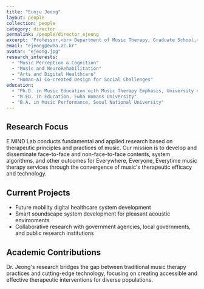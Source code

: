 ```yaml
---
title: "Eunju Jeong"
layout: people
collection: people
category: director
permalink: /people/director_ejeong
excerpt: 'Professor,<br> Department of Music Therapy, Graduate School,<br> Ewha Womans University'
email: "ejeong@ewha.ac.kr"
avatar: "ejeong.jpg"
research_interests:
  - "Music Perception & Cognition"
  - "Music and NeuroRehabilitation"
  - "Arts and Digital Healthcare"
  - "Human-AI Co-created Design for Social Challenges"
education:
  - "Ph.D. in Music Education with Music Therapy Emphasis, University of Miami"
  - "M.ED. in Education, Ewha Womans University" 
  - "B.A. in Music Performance, Seoul National University"
---
```

## Research Focus
E.MIND Lab conducts fundamental and applied research based on therapeutic principles and practices of music. Our mission is to develop and disseminate face-to-face and non-face-to-face contents, system algorithms, and other outcomes for Everywhere, Everyone, Everytime music therapy services through the convergence of music's therapeutic efficacy and technology.
## Current Projects
- Future mobility digital healthcare system development
- Smart soundscape system development for pleasant acoustic environments  
- Collaborative research with government agencies, local governments, and public research institutions
## Academic Contributions
Dr. Jeong's research bridges the gap between traditional music therapy practices and cutting-edge technology, focusing on creating accessible and effective therapeutic interventions for diverse populations.
